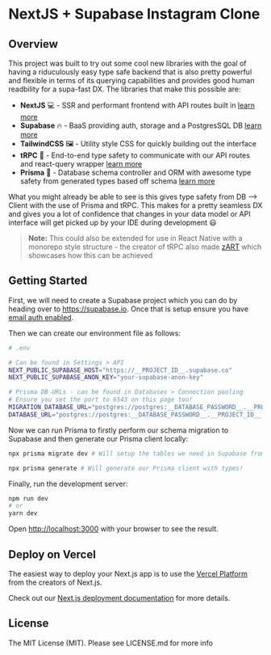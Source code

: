 # NextJS + Supabase Instagram Clone

## Overview

This project was built to try out some cool new libraries with the goal of having a riduculously easy type safe backend that is also pretty powerful and flexible in terms of its querying capabilities and provides good human readbility for a supa-fast DX. The libraries that make this possible are:

- **NextJS** 💻 - SSR and performant frontend with API routes built in [learn more](https://nextjs.org/)
- **Supabase** 🔥 - BaaS providing auth, storage and a PostgresSQL DB [learn more](https://supabase.io/)
- **TailwindCSS** 🖼 - Utility style CSS for quickly building out the interface
- **tRPC** 💪 - End-to-end type safety to communicate with our API routes and react-query wrapper [learn more](https://trpc.io/)
- **Prisma** 💎 - Database schema controller and ORM with awesome type safety from generated types based off schema [learn more](https://prisma.io/)

What you might already be able to see is this gives type safety from DB --> Client with the use of Prisma and tRPC. This makes for a pretty seamless DX and gives you a lot of confidence that changes in your data model or API interface will get picked up by your IDE during development 😃

> **Note:** This could also be extended for use in React Native with a monorepo style structure - the creator of tRPC also made [zART](https://github.com/KATT/zart) which showcases how this can be achieved

## Getting Started

First, we will need to create a Supabase project which you can do by heading over to https://supabase.io. Once that is setup ensure you have [email auth enabled](https://supabase.io/docs/guides/auth).

Then we can create our environment file as follows:

```bash
# .env

# Can be found in Settings > API
NEXT_PUBLIC_SUPABASE_HOST="https://__PROJECT_ID__.supabase.co"
NEXT_PUBLIC_SUPABASE_ANON_KEY="your-supabase-anon-key"

# Prisma DB URLs - can be found in Databases > Connection pooling
# Ensure you set the port to 6543 on this page too!
MIGRATION_DATABASE_URL="postgres://postgres:__DATABASE_PASSWORD__.__PROJECT_ID__.supabase.co:5432/postgres"
DATABASE_URL="postgres://postgres:__DATABASE_PASSWORD__.__PROJECT_ID__.supabase.co:6543/postgres?pgbouncer=true"
```

Now we can run Prisma to firstly perform our schema migration to Supabase and then generate our Prisma client locally:

```bash
npx prisma migrate dev # Will setup the tables we need in Supabase from our schema
```

```bash
npx prisma generate # Will generate our Prisma client with types!
```

Finally, run the development server:

```bash
npm run dev
# or
yarn dev
```

Open [http://localhost:3000](http://localhost:3000) with your browser to see the result.

## Deploy on Vercel

The easiest way to deploy your Next.js app is to use the [Vercel Platform](https://vercel.com/new?utm_medium=default-template&filter=next.js&utm_source=create-next-app&utm_campaign=create-next-app-readme) from the creators of Next.js.

Check out our [Next.js deployment documentation](https://nextjs.org/docs/deployment) for more details.

## License

The MIT License (MIT). Please see LICENSE.md for more info
